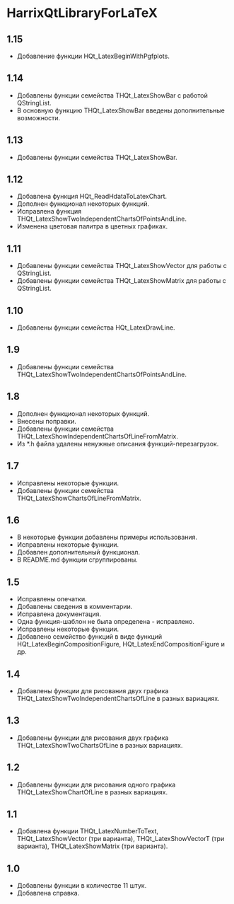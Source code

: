 HarrixQtLibraryForLaTeX
=======================

1.15
----
 * Добавление функции HQt_LatexBeginWithPgfplots.

1.14
----
 * Добавлены функции семейства THQt_LatexShowBar с работой QStringList.
 * В основную функцию THQt_LatexShowBar введены дополнительные возможности.

1.13
----
 * Добавлены функции семейства THQt_LatexShowBar.

1.12
----
 * Добавлена функция HQt_ReadHdataToLatexChart.
 * Дополнен функционал некоторых функций.
 * Исправлена функция THQt_LatexShowTwoIndependentChartsOfPointsAndLine.
 * Изменена цветовая палитра в цветных графиках.

1.11
----
 * Добавлены функции семейства THQt_LatexShowVector для работы с QStringList.
 * Добавлены функции семейства THQt_LatexShowMatrix для работы с QStringList.

1.10
----
 * Добавлены функции семейства HQt_LatexDrawLine.

1.9
---
 * Добавлены функции семейства THQt_LatexShowTwoIndependentChartsOfPointsAndLine.

1.8
---
 * Дополнен функционал некоторых функций.
 * Внесены поправки.
 * Добавлены функции семейства THQt_LatexShowIndependentChartsOfLineFromMatrix.
 * Из *.h файла удалены ненужные описания функций-перезагрузок.

1.7
---
 * Исправлены некоторые функции.
 * Добавлены функции семейства THQt_LatexShowChartsOfLineFromMatrix.

1.6
---
 * В некоторые функции добавлены примеры использования.
 * Исправлены некоторые функции.
 * Добавлен дополнительный функционал.
 * В README.md функции сгруппированы.

1.5
---
 * Исправлены опечатки.
 * Добавлены сведения в комментарии.
 * Исправлена документация.
 * Одна функция-шаблон не была определена - исправлено.
 * Исправлены некоторые функции.
 * Добавлено семейство функций в виде функций HQt_LatexBeginCompositionFigure, HQt_LatexEndCompositionFigure и др.

1.4
---
 * Добавлены функции для рисования двух графика THQt_LatexShowTwoIndependentChartsOfLine в разных вариациях. 

1.3
---
 * Добавлены функции для рисования двух графика THQt_LatexShowTwoChartsOfLine в разных вариациях. 
 
1.2
---
 * Добавлены функции для рисования одного графика THQt_LatexShowChartOfLine в разных вариациях. 

1.1
---
 * Добавлена функции THQt_LatexNumberToText, THQt_LatexShowVector (три варианта), THQt_LatexShowVectorT (три варианта), THQt_LatexShowMatrix (три варианта).

1.0
---
 * Добавлены функции в количестве 11 штук.
 * Добавлена справка.